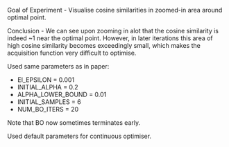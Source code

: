 Goal of Experiment - Visualise cosine similarities in zoomed-in area around optimal point.

Conclusion - We can see upon zooming in alot that the cosine similarity is indeed ~1 near the optimal point.
However, in later iterations this area of high cosine similarity becomes exceedingly small, which makes
the acquisition function very difficult to optimise.

Used same parameters as in paper:
- EI_EPSILON = 0.001
- INITIAL_ALPHA = 0.2
- ALPHA_LOWER_BOUND = 0.01
- INITIAL_SAMPLES = 6
- NUM_BO_ITERS = 20

Note that BO now sometimes terminates early.

Used default parameters for continuous optimiser.
